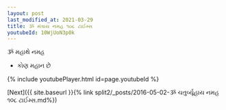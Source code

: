 ```yaml
---
layout: post
last_modified_at: 2021-03-29
title: ૐ મંત્રાય નમહ ૧૦૮ ટાઈમ્સ
youtubeId: 10WjUoN3p0k
---
```

 
 
 ૐ મહાથે નમહ  
 
 -  કોણ મહાન છે 
 
  
 
  
 
 
 
 
 
 


{% include youtubePlayer.html id=page.youtubeId %}
 
[Next]({{ site.baseurl }}{% link  split2/_posts/2016-05-02-ૐ ચતુર્વ્યૂહાય નમહ ૧૦૮ ટાઈમ્સ.md%})
 

